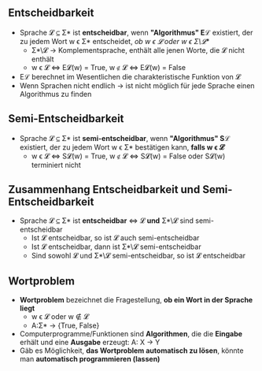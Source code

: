 ## Entscheidbarkeit
- Sprache 𝓛 ⊆ Σ* ist **entscheidbar**, wenn **"Algorithmus" Eℒ** existiert, der zu jedem Wort w ϵ Σ* entscheidet, **ob w ϵ 𝓛 oder w ϵ Σ*\𝓛** 
	- Σ*\𝓛 -> Komplementsprache, enthält alle jenen Worte, die 𝓛 nicht enthält
	- w ϵ 𝓛 <=> E𝓛(w) = True, w ∉ 𝓛 <=> E𝓛(w) = False
- Eℒ berechnet im Wesentlichen die charakteristische Funktion von 𝓛
- Wenn Sprachen nicht endlich -> ist nicht möglich für jede Sprache einen Algorithmus zu finden

## Semi-Entscheidbarkeit
- Sprache 𝓛 ⊆ Σ* ist **semi-entscheidbar**, wenn **"Algorithmus" Sℒ** existiert, der zu jedem Wort w ϵ Σ* bestätigen kann, **falls w ϵ 𝓛** 
	- w ϵ 𝓛  <=> S𝓛(w) = True, w ∉ 𝓛 <=> S𝓛(w) = False oder S𝓛(w) terminiert nicht

## Zusammenhang Entscheidbarkeit und Semi-Entscheidbarkeit
- Sprache 𝓛 ⊆ Σ* ist **entscheidbar** <=> 𝓛 **und** Σ*\𝓛 sind semi-entscheidbar
	- Ist 𝓛 entscheidbar, so ist 𝓛 auch semi-entscheidbar
	- Ist 𝓛 entscheidbar, dann ist Σ*\𝓛 semi-entscheidbar
	- Sind sowohl 𝓛 und Σ*\𝓛 semi-entscheidbar, so ist 𝓛 entscheidbar

## Wortproblem
- **Wortproblem** bezeichnet die Fragestellung, **ob ein Wort in der Sprache liegt**
	- w ϵ 𝓛 oder w ∉ 𝓛
	- A:Σ* -> {True, False}
- Computerprogramme/Funktionen sind **Algorithmen**, die die **Eingabe** erhält und eine **Ausgabe** erzeugt: A: X -> Y
- Gäb es Möglichkeit, **das Wortproblem automatisch zu lösen**, könnte man **automatisch programmieren (lassen)**